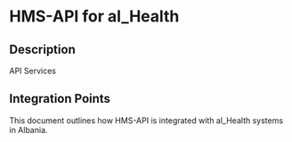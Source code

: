 # HMS-API for al_Health

## Description

API Services

## Integration Points

This document outlines how HMS-API is integrated with al_Health systems in Albania.
